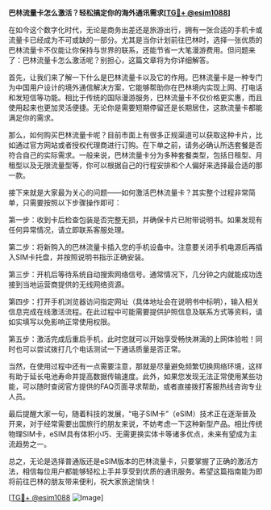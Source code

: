 **巴林流量卡怎么激活？轻松搞定你的海外通讯需求[[TG💪+ @esim1088](https://t.me/s/esim1088)]**

在如今这个数字化时代，无论是商务出差还是旅游出行，拥有一张合适的手机卡或流量卡已经成为不可或缺的一部分。尤其是当你计划前往巴林时，选择一张优质的巴林流量卡不仅能让你保持与世界的联系，还能节省一大笔漫游费用。但问题来了：巴林流量卡怎么激活呢？别担心，这篇文章将为你详细解答。

首先，让我们来了解一下什么是巴林流量卡以及它的作用。巴林流量卡是一种专门为中国用户设计的境外通信解决方案，它能够帮助你在巴林境内实现上网、打电话和发短信等功能。相比于传统的国际漫游服务，巴林流量卡不仅价格更实惠，而且使用起来也更加灵活便捷。无论你是需要短期停留还是长期居住，这款流量卡都能满足你的需求。

那么，如何购买巴林流量卡呢？目前市面上有很多正规渠道可以获取这种卡片，比如通过官方网站或者授权代理商进行订购。在下单之前，请务必确认所选套餐是否符合自己的实际需求。一般来说，巴林流量卡分为多种套餐类型，包括日租型、月租型以及无限流量型等，你可以根据自己的行程安排和个人偏好来选择最合适的那一款。

接下来就是大家最为关心的问题——如何激活巴林流量卡？其实整个过程非常简单，只需要按照以下步骤操作即可：

第一步：收到卡后检查包装是否完整无损，并确保卡片已附带说明书。如果发现有任何异常情况，请立即联系客服处理。

第二步：将新购入的巴林流量卡插入您的手机设备中。注意要关闭手机电源后再插入SIM卡托盘，并按照说明书指示正确安装。

第三步：开机后等待系统自动搜索网络信号。通常情况下，几分钟之内就能成功连接到当地运营商提供的无线网络资源。

第四步：打开手机浏览器访问指定网址（具体地址会在说明书中标明），输入相关信息完成在线激活流程。在此过程中可能需要提供护照信息及联系方式等资料，请如实填写以免影响正常使用权限。

第五步：激活完成后重启手机，此时您就可以开始享受畅快淋漓的上网体验啦！同时也可以尝试拨打几个电话测试一下通话质量是否正常。

当然，在使用过程中还有一点需要注意，那就是尽量避免频繁切换网络环境，这样有助于延长电池寿命并提高数据传输速度。此外，如果您发现无法正常使用某些功能，可以随时查阅官方提供的FAQ页面寻求帮助，或者直接拨打客服热线咨询专业人员。

最后提醒大家一句，随着科技的发展，“电子SIM卡”（eSIM）技术正在逐渐普及开来，对于经常需要出国旅行的朋友来说，不妨考虑一下这种新型产品。相比传统物理SIM卡，eSIM具有体积小巧、无需更换实体卡等诸多优点，未来有望成为主流趋势之一。

总之，无论是选择普通版还是eSIM版本的巴林流量卡，只要掌握了正确的激活方法，相信每位用户都能够轻松上手并享受到优质的通讯服务。希望这篇指南能为即将前往巴林的朋友带来便利，祝大家旅途愉快！

[[TG💪+ @esim1088](https://t.me/s/esim1088) ![Image](https://i.postimg.cc/4NQfJmqS/Snipaste-2025-05-13-00-14-12.png)]
